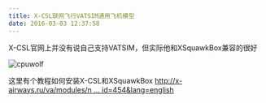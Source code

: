 ```yaml
---
title: X-CSL联网飞行VATSIM通用飞机模型
date: 2016-03-03 12:37:58
---
```


X-CSL官网上并没有说自己支持VATSIM，但实际他和XSquawkBox兼容的很好

![cpuwolf](/images/data/attachment/201603/04/001237ehauiaappfljzaai.jpg)

这里有个教程如何安装X-CSL和XSquawkBox
[http://x-airways.ru/va/modules/n ... id=454&lang=english](http://x-airways.ru/va/modules/newbb/viewtopic.php?topic_id=454&lang=english)



